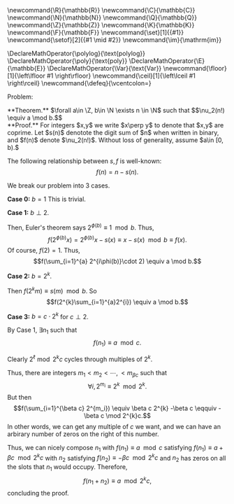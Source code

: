 \newcommand{\R}{\mathbb{R}}
\newcommand{\C}{\mathbb{C}}
\newcommand{\N}{\mathbb{N}}
\newcommand{\Q}{\mathbb{Q}}
\newcommand{\Z}{\mathbb{Z}}
\newcommand{\K}{\mathbb{K}}
\newcommand{\F}{\mathbb{F}}
\newcommand{\set}[1]{\{#1\}}
\newcommand{\setof}[2]{\{#1 \mid #2\}}
\newcommand{\im}{\mathrm{im}}

\DeclareMathOperator{\polylog}{\text{polylog}}
\DeclareMathOperator{\poly}{\text{poly}}
\DeclareMathOperator{\E}{\mathbb{E}}
\DeclareMathOperator{\Var}{\text{Var}}
\newcommand{\floor}[1]{\left\lfloor #1 \right\rfloor}
\newcommand{\ceil}[1]{\left\lceil #1 \right\rceil}
\newcommand{\defeq}{\vcentcolon=}



Problem: 
<div class="thm envbox">**Theorem.**
 $\forall a\in \Z, b\in \N \exists n \in \N$ such that
 $$\nu_2(n!) \equiv a \mod b.$$
</div>
<div class="pf envbox">**Proof.**
For integers $x,y$ we write $x\perp y$ to denote  that $x,y$ are
coprime. Let $s(n)$ denotote the digit sum of $n$ when written in
binary, and $f(n)$ denote  $\nu_2(n!)$. Without loss of
generality, assume $a\in [0, b).$

The following relationship between $s,f$ is well-known:
$$f(n) = n-s(n).$$

We break our problem into 3 cases.

**Case 0:** $b=1$
This is trivial.

**Case 1:** $b\perp 2$.

Then, Euler's theorem says $2^{\phi(b)} \equiv 1 \mod b.$
Thus, 
$$f(2^{\phi(b)}x) = 2^{\phi(b)}x - s(x) \equiv x-s(x) \mod b
\equiv f(x).$$
Of course, $f(2) = 1.$
Thus, 
$$f(\sum_{i=1}^{a} 2^{i\phi(b)}\cdot 2) \equiv a \mod b.$$

**Case 2:** $b=2^{k}$.

Then $f(2^{k}m) \equiv s(m) \mod b.$
So 
$$f(2^{k}\sum_{i=1}^{a}2^{i}) \equiv a \mod b.$$

**Case 3:** $b=c \cdot 2^{k}$ for $c\perp 2$.

By Case 1, $\exists n_1$ such that 
$$f(n_1)\equiv a \mod c.$$

Clearly $2^{\ell}\bmod 2^{k}c$ cycles through multiples of $2^{k}$.

Thus, there are integers $m_1<m_2<\cdots, <m_{\beta c}$ such that 
$$\forall i, 2^{m_i}\equiv 2^{k}\mod 2^{k}.$$
But then 
$$f(\sum_{i=1}^{\beta c} 2^{m_i}) \equiv \beta c 2^{k} -\beta c \eqquiv -\beta c \mod 2^{k}c.$$
In other words, we can get any multiple of $c$ we want, and we
can have an arbirary number of zeros on the right of this number.

Thus, we can nicely compose $n_1$ with $f(n_1)\equiv a \mod c$
satisfying $f(n_1)\equiv a + \beta c \mod 2^{k}c$ with 
$n_2$ satisfying $f(n_2) \equiv -\beta c \mod 2^{k}c$ and $n_2$
has zeros on all the slots that  $n_1$ would occupy.
Therefore, 
$$f(n_1+n_2)\equiv a \mod 2^{k}c,$$
concluding the proof.

</div>


